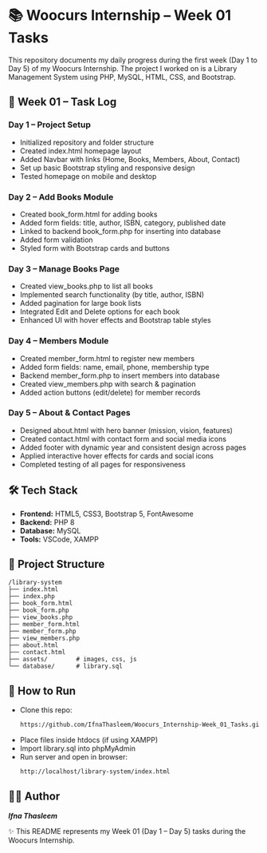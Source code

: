 # 📚 Woocurs Internship – Week 01 Tasks
This repository documents my daily progress during the first week (Day 1 to Day 5) of my Woocurs Internship. The project I worked on is a Library Management System using PHP, MySQL, HTML, CSS, and Bootstrap.

## 📅 Week 01 – Task Log

### Day 1 – Project Setup
- Initialized repository and folder structure
- Created index.html homepage layout
- Added Navbar with links (Home, Books, Members, About, Contact)
- Set up basic Bootstrap styling and responsive design
- Tested homepage on mobile and desktop

### Day 2 – Add Books Module
- Created book_form.html for adding books
- Added form fields: title, author, ISBN, category, published date
- Linked to backend book_form.php for inserting into database
- Added form validation
- Styled form with Bootstrap cards and buttons

### Day 3 – Manage Books Page
- Created view_books.php to list all books
- Implemented search functionality (by title, author, ISBN)
- Added pagination for large book lists
- Integrated Edit and Delete options for each book
- Enhanced UI with hover effects and Bootstrap table styles

### Day 4 – Members Module
- Created member_form.html to register new members
- Added form fields: name, email, phone, membership type
- Backend member_form.php to insert members into database
- Created view_members.php with search & pagination
- Added action buttons (edit/delete) for member records

### Day 5 – About & Contact Pages
- Designed about.html with hero banner (mission, vision, features)
- Created contact.html with contact form and social media icons
- Added footer with dynamic year and consistent design across pages
- Applied interactive hover effects for cards and social icons
- Completed testing of all pages for responsiveness

## 🛠️ Tech Stack
- **Frontend:** HTML5, CSS3, Bootstrap 5, FontAwesome
- **Backend:** PHP 8
- **Database:** MySQL
- **Tools:** VSCode, XAMPP

## 📂 Project Structure
```plaintext
/library-system
├── index.html
├── index.php
├── book_form.html
├── book_form.php
├── view_books.php
├── member_form.html
├── member_form.php
├── view_members.php
├── about.html
├── contact.html
├── assets/        # images, css, js
└── database/      # library.sql
```

## 🚀 How to Run
- Clone this repo:
  ```bash
  https://github.com/IfnaThasleem/Woocurs_Internship-Week_01_Tasks.git
- Place files inside htdocs (if using XAMPP)
- Import library.sql into phpMyAdmin
- Run server and open in browser:
  ```bash
  http://localhost/library-system/index.html


## 👩‍💻 Author
***Ifna Thasleem***

✨ This README represents my Week 01 (Day 1 – Day 5) tasks during the Woocurs Internship.
